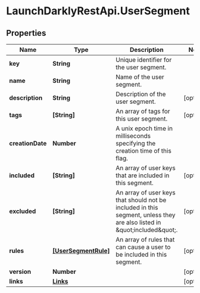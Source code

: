 # LaunchDarklyRestApi.UserSegment

## Properties
Name | Type | Description | Notes
------------ | ------------- | ------------- | -------------
**key** | **String** | Unique identifier for the user segment. | 
**name** | **String** | Name of the user segment. | 
**description** | **String** | Description of the user segment. | [optional] 
**tags** | **[String]** | An array of tags for this user segment. | [optional] 
**creationDate** | **Number** | A unix epoch time in milliseconds specifying the creation time of this flag. | 
**included** | **[String]** | An array of user keys that are included in this segment. | [optional] 
**excluded** | **[String]** | An array of user keys that should not be included in this segment, unless they are also listed in \&quot;included\&quot;. | [optional] 
**rules** | [**[UserSegmentRule]**](UserSegmentRule.md) | An array of rules that can cause a user to be included in this segment. | [optional] 
**version** | **Number** |  | [optional] 
**links** | [**Links**](Links.md) |  | [optional] 


